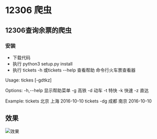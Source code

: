 # 12306 爬虫
## 12306查询余票的爬虫
### 安装
- 下载代码
- 执行 python3 setup.py install
- 执行 tickets -h 或tickets --help 查看帮助
命令行火车票查看器

Usage:
    tickes [-gdtkz] <from> <to> <date>


Options:
    -h,--help   显示帮助菜单
    -g          高铁
    -d          动车
    -t          特快
    -k          快速
    -z          直达

Example:
    tickets 北京 上海 2016-10-10
    tickets -dg 成都 南京 2016-10-10
    
## 效果

![效果](https://github.com/gannyee/12306/tree/master/image/01.png)
